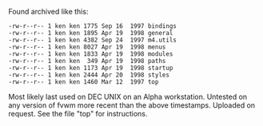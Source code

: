 Found archived like this:

    -rw-r--r-- 1 ken ken 1775 Sep 16  1997 bindings
    -rw-r--r-- 1 ken ken 1895 Apr 19  1998 general
    -rw-r--r-- 1 ken ken 4382 Sep 24  1997 m4.utils
    -rw-r--r-- 1 ken ken 8027 Apr 19  1998 menus
    -rw-r--r-- 1 ken ken 1833 Apr 19  1998 modules
    -rw-r--r-- 1 ken ken  349 Apr 19  1998 paths
    -rw-r--r-- 1 ken ken 1173 Apr 19  1998 startup
    -rw-r--r-- 1 ken ken 2444 Apr 20  1998 styles
    -rw-r--r-- 1 ken ken 1460 Mar 12  1997 top

Most likely last used on DEC UNIX on an Alpha workstation.  Untested
on any version of fvwm more recent than the above timestamps.
Uploaded on request.  See the file "top" for instructions.